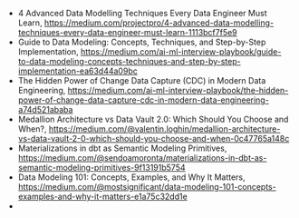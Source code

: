 


- 4 Advanced Data Modelling Techniques Every Data Engineer Must Learn, https://medium.com/projectpro/4-advanced-data-modelling-techniques-every-data-engineer-must-learn-1113bcf7f5e9
- Guide to Data Modeling: Concepts, Techniques, and Step-by-Step Implementation, https://medium.com/ai-ml-interview-playbook/guide-to-data-modeling-concepts-techniques-and-step-by-step-implementation-ea63d44a09bc
- The Hidden Power of Change Data Capture (CDC) in Modern Data Engineering, https://medium.com/ai-ml-interview-playbook/the-hidden-power-of-change-data-capture-cdc-in-modern-data-engineering-a74d521ababa
- Medallion Architecture vs Data Vault 2.0: Which Should You Choose and When?, https://medium.com/@valentin.loghin/medallion-architecture-vs-data-vault-2-0-which-should-you-choose-and-when-0c47765a148c
- Materializations in dbt as Semantic Modeling Primitives, https://medium.com/@sendoamoronta/materializations-in-dbt-as-semantic-modeling-primitives-9f13191b5754
- Data Modeling 101: Concepts, Examples, and Why It Matters, https://medium.com/@mostsignificant/data-modeling-101-concepts-examples-and-why-it-matters-e1a75c32dd1e
- 
